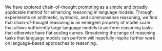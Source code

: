 We have explored chain-of-thought prompting as a simple and broadly applicable method for enhancing reasoning in language models. Through experiments on arithmetic, symbolic, and commonsense
reasoning, we find that chain-of-thought reasoning is an emergent property of model scale that allows
sufficiently large language models to perform reasoning tasks that otherwise have flat scaling curves.
Broadening the range of reasoning tasks that language models can perform will hopefully inspire
further work on language-based approaches to reasoning.
